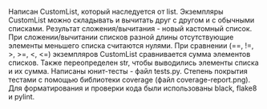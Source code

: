 Написан CustomList, который наследуется от list. Экземпляры CustomList можно складывать и вычитать друг с другом и с обычными списками.
Результат сложения/вычитания - новый кастомный список.
При сложении/вычитании списков разной длины отсутствующие элементы меньшего списка считаются нулями.
При сравнении (==, !=, >, >=, <, <=) экземпляров CustomList сравнивается сумма элементов списков.
Также переопределен str, чтобы выводились элементы списка и их сумма.
Написаны юнит-тесты - файл tests.py.
Степень покрытия тестами с помощью библиотеки coverage (файл coverage-report.png).
Для форматирования и проверки кода были использованы black, flake8 и pylint.
